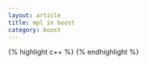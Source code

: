 ```yaml
---
layout: article
title: mpl in boost
category: boost
---
```


{% highlight c++ %}
{% endhighlight %}



